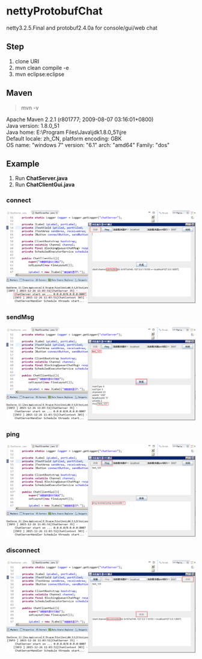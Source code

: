 # nettyProtobufChat
netty3.2.5.Final and protobuf2.4.0a for console/gui/web chat

## Step
1. clone URI
2. mvn clean compile -e
3. mvn eclipse:eclipse

## Maven
> mvn -v

Apache Maven 2.2.1 (r801777; 2009-08-07 03:16:01+0800)  
Java version: 1.8.0_51  
Java home: E:\Program Files\Java\jdk1.8.0_51\jre  
Default locale: zh_CN, platform encoding: GBK  
OS name: "windows 7" version: "6.1" arch: "amd64" Family: "dos"

## Example
1. Run **ChatServer.java**
2. Run **ChatClientGui.java**

### connect
![connect](./images/nettyProtobufChat_1.png)

### sendMsg
![sendMsg](./images/nettyProtobufChat_2.png)

### ping
![ping](./images/nettyProtobufChat_3.png)

### disconnect
![disconnect](./images/nettyProtobufChat_4.png)